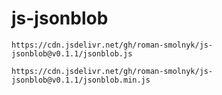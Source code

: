 # js-jsonblob

```
https://cdn.jsdelivr.net/gh/roman-smolnyk/js-jsonblob@v0.1.1/jsonblob.js
```

```
https://cdn.jsdelivr.net/gh/roman-smolnyk/js-jsonblob@v0.1.1/jsonblob.min.js
```
